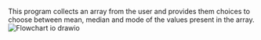 This program collects an array from the user and provides them choices to choose between mean, median and mode
of the values present in the array.
![Flowchart io drawio](https://user-images.githubusercontent.com/118505475/219003041-0202a765-f094-415a-ab99-ea3e2697f63b.png)
